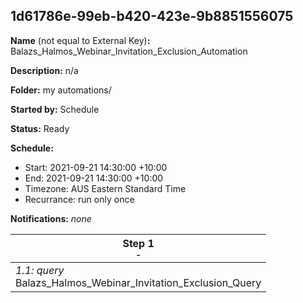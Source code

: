 ## 1d61786e-99eb-b420-423e-9b8851556075

**Name** (not equal to External Key)**:** Balazs_Halmos_Webinar_Invitation_Exclusion_Automation

**Description:** n/a

**Folder:** my automations/

**Started by:** Schedule

**Status:** Ready

**Schedule:**

* Start: 2021-09-21 14:30:00 +10:00
* End: 2021-09-21 14:30:00 +10:00
* Timezone: AUS Eastern Standard Time
* Recurrance: run only once

**Notifications:** _none_


| Step 1<br>_<small>-</small>_ |
| --- |
| _1.1: query_<br>Balazs_Halmos_Webinar_Invitation_Exclusion_Query |
